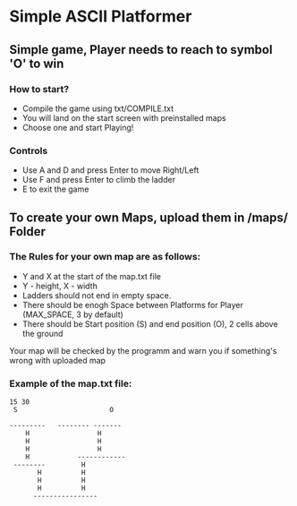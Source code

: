 # Simple ASCII Platformer
## Simple game, Player needs to reach to symbol 'O' to win
### How to start?
  - Compile the game using txt/COMPILE.txt
  - You will land on the start screen with preinstalled maps
  - Choose one and start Playing!

### Controls
  - Use A and D and press Enter to move Right/Left
  - Use F and press Enter to climb the ladder
  - E to exit the game

## To create your own Maps, upload them in /maps/ Folder

### The Rules for your own map are as follows:
 - Y and X at the start of the map.txt file
 - Y - height, X - width
 - Ladders should not end in empty space.
 - There should be enogh Space between Platforms for Player (MAX_SPACE, 3 by default)
 - There should be Start position (S) and end position (O), 2 cells above the ground

Your map will be checked by the programm and warn you if something's wrong with uploaded map
### Example of the map.txt file:

```
15 30
 S                       O  
                            
---------   -------- ------- 
    H                 H     
    H                 H     
    H                 H     
    H            ------------
 --------         H         
       H          H         
       H          H         
       H          H          
      ----------------      
```
